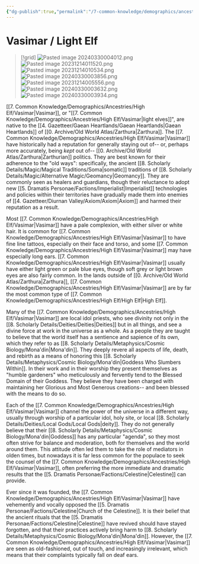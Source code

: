 ```yaml
---
{"dg-publish":true,"permalink":"/7-common-knowledge/demographics/ancestries/high-elf/vasimar/","noteIcon":""}
---
```


# Vasimar / Light Elf

>[!grid]
>![Pasted image 20240330004012.png](/img/user/x.%20Assets/Attachments/Pasted%20image%2020240330004012.png)
>![Pasted image 20231214011520.png](/img/user/x.%20Assets/Attachments/Pasted%20image%2020231214011520.png)
>![Pasted image 20231214010534.png](/img/user/x.%20Assets/Attachments/Pasted%20image%2020231214010534.png)
>![Pasted image 20240330003856.png](/img/user/x.%20Assets/Attachments/Pasted%20image%2020240330003856.png)
>![Pasted image 20231214005556.png](/img/user/x.%20Assets/Attachments/Pasted%20image%2020231214005556.png)
>![Pasted image 20240330003632.png](/img/user/x.%20Assets/Attachments/Pasted%20image%2020240330003632.png)
>![Pasted image 20240330003934.png](/img/user/x.%20Assets/Attachments/Pasted%20image%2020240330003934.png)

[[7. Common Knowledge/Demographics/Ancestries/High Elf/Vasimar\|Vasimar]], or "[[7. Common Knowledge/Demographics/Ancestries/High Elf/Vasimar\|light elves]]", are native to the [[4. Gazetteer/Gaean Heartlands/Gaean Heartlands\|Gaean Heartlands]] of [[0. Archive/Old World Atlas/Zarthura\|Zarthura]]. The [[7. Common Knowledge/Demographics/Ancestries/High Elf/Vasimar\|Vasimar]] have historically had a reputation for generally staying out of-- or, perhaps more accurately, being *kept* out of-- [[0. Archive/Old World Atlas/Zarthura\|Zarthurian]] politics. They are best known for their adherence to the "old ways": specifically, the ancient [[8. Scholarly Details/Magic/Magical Traditions/Soma\|somatic]] traditions of [[8. Scholarly Details/Magic/Alternative Magic/Geomancy\|Geomancy]]. They are commonly seen as healers and guardians, though their reluctance to adopt new [[5. Dramatis Personae/Factions/Imperialist\|Imperialist]] technologies and policies within their territories have gradually made them into enemies of [[4. Gazetteer/Diurnan Valley/Axiom/Axiom\|Axiom]] and harmed their reputation as a result. 

Most [[7. Common Knowledge/Demographics/Ancestries/High Elf/Vasimar\|Vasimar]] have a pale complexion, with either silver or white hair. It is common for [[7. Common Knowledge/Demographics/Ancestries/High Elf/Vasimar\|Vasimar]] to have fine line tattoos, especially on their face and torso, and some [[7. Common Knowledge/Demographics/Ancestries/High Elf/Vasimar\|Vasimar]] may have especially long ears. [[7. Common Knowledge/Demographics/Ancestries/High Elf/Vasimar\|Vasimar]] usually have either light green or pale blue eyes, though soft grey or light brown eyes are also fairly common. In the lands outside of [[0. Archive/Old World Atlas/Zarthura\|Zarthura]], [[7. Common Knowledge/Demographics/Ancestries/High Elf/Vasimar\|Vasimar]] are by far the most common type of [[7. Common Knowledge/Demographics/Ancestries/High Elf/High Elf\|High Elf]]. 

Many of the [[7. Common Knowledge/Demographics/Ancestries/High Elf/Vasimar\|Vasimar]] are local idol priests, who see divinity not only in the [[8. Scholarly Details/Deities/Deities\|Deities]] but in all things, and see a divine force at work in the universe as a whole. As a people they are taught to believe that the world itself has a sentience and sapience of its own, which they refer to as [[8. Scholarly Details/Metaphysics/Cosmic Biology/Mona'din\|Mona'din]]. They deeply revere all aspects of life, death, and rebirth as a means of honoring this [[8. Scholarly Details/Metaphysics/Cosmic Biology/Mona'din\|Goddess Who Slumbers Within]]. In their work and in their worship they present themselves as "humble gardeners" who meticulously and fervently tend to the Blessed Domain of their Goddess. They believe they have been charged with maintaining her Glorious and Most Generous creations-- and been blessed with the means to do so.  

Each of the [[7. Common Knowledge/Demographics/Ancestries/High Elf/Vasimar\|Vasimar]] channel the power of the universe in a different way, usually through worship of a particular idol, holy site, or local [[8. Scholarly Details/Deities/Local Gods/Local Gods\|deity]]. They do not generally believe that their [[8. Scholarly Details/Metaphysics/Cosmic Biology/Mona'din\|Goddess]] has any particular "agenda", so they most often strive for balance and moderation, both for themselves and the world around them. This attitude often led them to take the role of mediators in olden times, but nowadays it is far less common for the populace to seek the counsel of the [[7. Common Knowledge/Demographics/Ancestries/High Elf/Vasimar\|Vasimar]], often preferring the more immediate and dramatic results that the [[5. Dramatis Personae/Factions/Celestine\|Celestine]] can provide.

Ever since it was founded, the [[7. Common Knowledge/Demographics/Ancestries/High Elf/Vasimar\|Vasimar]] have vehemently and vocally opposed the [[5. Dramatis Personae/Factions/Celestine\|Church of the Celestine]]. It is their belief that the ancient rituals that the [[5. Dramatis Personae/Factions/Celestine\|Celestine]] have revived should have stayed forgotten, and that their practices actively bring harm to [[8. Scholarly Details/Metaphysics/Cosmic Biology/Mona'din\|Mona'din]]. However, the [[7. Common Knowledge/Demographics/Ancestries/High Elf/Vasimar\|Vasimar]] are seen as old-fashioned, out of touch, and increasingly irrelevant, which means that their complaints typically fall on deaf ears. 



